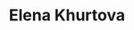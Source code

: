 ---
category: residents
layout: post
title: Elena Khurtova 
profession: ceramics
website: www.elenakhurtova.com
---